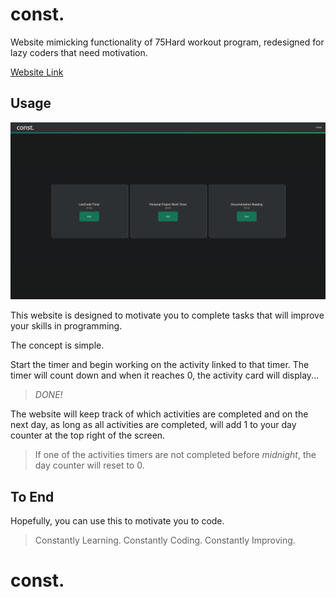 # const.
Website mimicking functionality of 75Hard workout program, redesigned for lazy coders that need motivation.

[Website Link](https://opaleone.github.io/75Code/)


## Usage
![Website Screenshot](./assets/const-screenshot.png)

This website is designed to motivate you to complete tasks that will improve your skills in programming. 

The concept is simple. 

Start the timer and begin working on the activity linked to that timer. The timer will count down and when it reaches 0, the activity card will display...

>*DONE!*

The website will keep track of which activities are completed and on the next day, as long as all activities are completed, will add 1 to your day counter at the top right of the screen. 

>If one of the activities timers are not completed before *midnight*, the day counter will reset to 0.

## To End

Hopefully, you can use this to motivate you to code.

>Constantly Learning. Constantly Coding. Constantly Improving.

# const.

